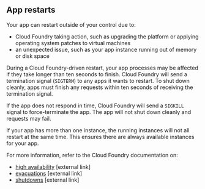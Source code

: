 ## App restarts

Your app can restart outside of your control due to:

- Cloud Foundry taking action, such as upgrading the platform or applying operating system patches to virtual machines
- an unexpected issue, such as your app instance running out of memory or disk space

During a Cloud Foundry-driven restart, your app processes may be affected if they take longer than ten seconds to finish. Cloud Foundry will send a termination signal (`SIGTERM`) to any apps it wants to restart. To shut down cleanly, apps must finish any requests within ten seconds of receiving the termination signal. 

If the app does not respond in time, Cloud Foundry will send a `SIGKILL` signal to force-terminate the app. The app will not shut down cleanly and requests may fail. 

If your app has more than one instance, the running instances will not all restart at the same time. This ensures there are always available instances for your app.

For more information, refer to the Cloud Foundry documentation on:

- [high availability](https://docs.cloudfoundry.org/concepts/high-availability.html) [external link]
- [evacuations](https://docs.cloudfoundry.org/devguide/deploy-apps/app-lifecycle.html#evacuation) [external link]
- [shutdowns](https://docs.cloudfoundry.org/devguide/deploy-apps/app-lifecycle.html#shutdown) [external link]
